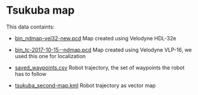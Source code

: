 # Tsukuba map

This data containts:

- [bin_ndmap-vel32-new.pcd](bin_ndmap-vel32-new.pcd)
Map created using Velodyne HDL-32e

- [bin_tc-2017-10-15--ndmap.pcd](bin_tc-2017-10-15--ndmap.pcd)
Map created using Velodyne VLP-16, we used this one for localization

- [saved_waypoints.csv](saved_waypoints.csv)
Robot trajectory, the set of waypoints the robot has to follow

- [tsukuba_second-map.kml](tsukuba_second-map.kml)
Robot trajectory as vector map

